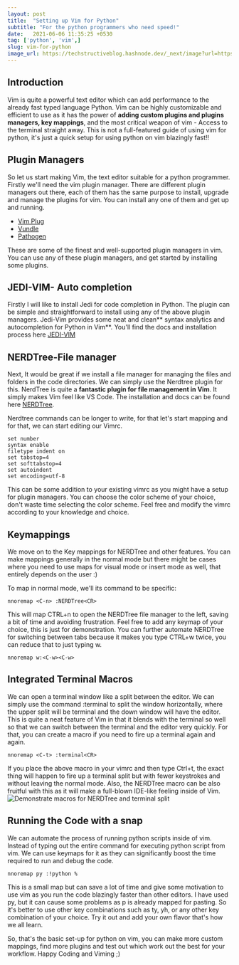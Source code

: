 ```yaml
---
layout: post
title:  "Setting up Vim for Python"
subtitle: "For the python programmers who need speed!"
date:   2021-06-06 11:35:25 +0530
tag: ['python', 'vim',]
slug: vim-for-python
image_url: https://techstructiveblog.hashnode.dev/_next/image?url=https%3A%2F%2Fcdn.hashnode.com%2Fres%2Fhashnode%2Fimage%2Fupload%2Fv1623332093524%2Fdvd_SENBt.png%3Fw%3D1600%26h%3D840%26fit%3Dcrop%26crop%3Dentropy%26auto%3Dcompress%2Cformat%26format%3Dwebp&w=1920&q=75
---
```


## Introduction
Vim is quite a powerful text editor which can add performance to the already fast typed language Python. Vim can be highly customizable and efficient to use as it has the power of **adding custom plugins and plugins managers, key mappings**, and the most critical weapon of vim - Access to the terminal straight away.
This is not a full-featured guide of using vim for python, it's just a quick setup for using python on vim blazingly fast!!

## Plugin Managers
So let us start making Vim, the text editor suitable for a python programmer. Firstly we'll need the vim plugin manager. There are different plugin managers out there, each of them has the same purpose to install, upgrade and manage the plugins for vim. You can install any one of them and get up and running.

-  [Vim Plug](https://www.vim.org/scripts/script.php?script_id=4828) 
-  [Vundle](https://github.com/VundleVim/Vundle.vim) 
-  [Pathogen](https://github.com/tpope/vim-pathogen) 

These are some of the finest and well-supported plugin managers in vim. You can use any of these plugin managers, and get started by installing some plugins.

## JEDI-VIM- Auto completion 
Firstly I will like to install Jedi for code completion in Python. The plugin can be simple and straightforward to install using any of the above plugin managers. Jedi-Vim provides some neat and clean** syntax analytics and autocompletion for Python in Vim**. You'll find the docs and installation process here  [JEDI-VIM ](https://github.com/davidhalter/jedi-vim) 

## NERDTree-File manager
Next, It would be great if we install a file manager for managing the files and folders in the code directories. We can simply use the Nerdtree plugin for this. NerdTree is quite a **fantastic plugin for file management in Vim**. It simply makes Vim feel like VS Code. The installation and docs can be found here  [NERDTree](https://github.com/preservim/nerdtree).

Nerdtree commands can be longer to write, for that let's start mapping and for that, we can start editing our Vimrc. 

```vim
set number
syntax enable
filetype indent on
set tabstop=4
set softtabstop=4
set autoindent 
set encoding=utf-8
``` 
This can be some addition to your existing vimrc as you might have a setup for plugin managers. You can choose the color scheme of your choice, don't waste time selecting the color scheme. Feel free and modify the vimrc according to your knowledge and choice. 

## Keymappings
We move on to the Key mappings for NERDTree and other features. You can make mappings generally in the normal mode but there might be cases where you need to use maps for visual mode or insert mode as well, that entirely depends on the user :)

To map in normal mode, we'll its command to be specific:


```vim
nnoremap <C-n> :NERDTree<CR>
``` 

This will map CTRL+n to open the NERDTree file manager to the left, saving a bit of time and avoiding frustration. Feel free to add any keymap of your choice, this is just for demonstration. 
You can further automate NERDTree for switching between tabs because it makes you type CTRL+w twice, you can reduce that to just typing w.

```vim
nnoremap w:<C-w><C-w>
``` 

## Integrated Terminal Macros
We can open a terminal window like a split between the editor. We can simply use the command :terminal to split the window horizontally, where the upper split will be terminal and the down window will have the editor. This is quite a neat feature of Vim in that it blends with the terminal so well so that we can switch between the terminal and the editor very quickly. For that, you can create a macro if you need to fire up a terminal again and again.
```vim
nnoremap <C-t> :terminal<CR>
```
If you place the above macro in your vimrc and then type Ctrl+t, the exact thing will happen to fire up a terminal split but with fewer keystrokes and without leaving the normal mode. 
Also, the NERDTree macro can be also fruitful with this as it will make a full-blown IDE-like feeling inside of Vim.
![Demonstrate macros for NERDTree and terminal split](https://s6.gifyu.com/images/screenrecording.gif)

## Running the Code with a snap

We can automate the process of running python scripts inside of vim. Instead of typing out the entire command for executing python script from vim. We can use keymaps for it as they can significantly boost the time required to run and debug the code. 


```vim
nnoremap py :!python %
``` 

This is a small map but can save a lot of time and give some motivation to use vim as you run the code blazingly faster than other editors. I have used py, but it can cause some problems as p is already mapped for pasting. So it's better to use other key combinations such as ty, yh, or any other key combination of your choice. Try it out and add your own flavor that's how we all learn.

So, that's the basic set-up for python on vim, you can make more custom mappings, find more plugins and test out which work out the best for your workflow. Happy Coding and Viming ;) 
